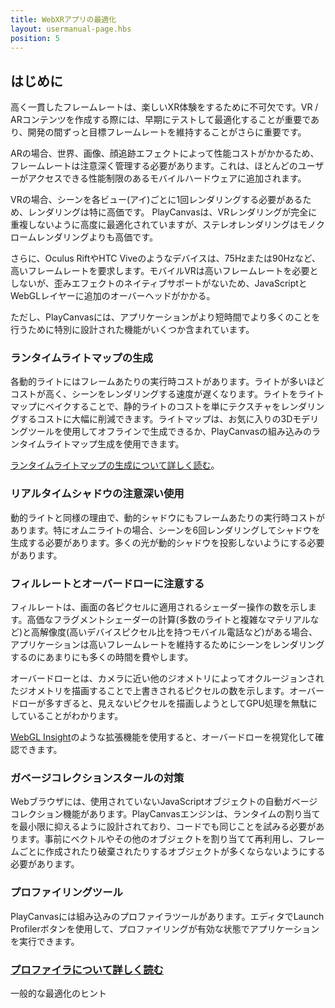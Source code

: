 ```yaml
---
title: WebXRアプリの最適化
layout: usermanual-page.hbs
position: 5
---
```


## はじめに

高く一貫したフレームレートは、楽しいXR体験をするために不可欠です。VR / ARコンテンツを作成する際には、早期にテストして最適化することが重要であり、開発の間ずっと目標フレームレートを維持することがさらに重要です。

ARの場合、世界、画像、顔追跡エフェクトによって性能コストがかかるため、フレームレートは注意深く管理する必要があります。これは、ほとんどのユーザーがアクセスできる性能制限のあるモバイルハードウェアに追加されます。

VRの場合、シーンを各ビュー(アイ)ごとに1回レンダリングする必要があるため、レンダリングは特に高価です。 PlayCanvasは、VRレンダリングが完全に重複しないように高度に最適化されていますが、ステレオレンダリングはモノクロームレンダリングよりも高価です。

さらに、Oculus RiftやHTC Viveのようなデバイスは、75Hzまたは90Hzなど、高いフレームレートを要求します。モバイルVRは高いフレームレートを必要としないが、歪みエフェクトのネイティブサポートがないため、JavaScriptとWebGLレイヤーに追加のオーバーヘッドがかかる。

ただし、PlayCanvasには、アプリケーションがより短時間でより多くのことを行うために特別に設計された機能がいくつか含まれています。

### ランタイムライトマップの生成

各動的ライトにはフレームあたりの実行時コストがあります。ライトが多いほどコストが高く、シーンをレンダリングする速度が遅くなります。ライトをライトマップにベイクすることで、静的ライトのコストを単にテクスチャをレンダリングするコストに大幅に削減できます。ライトマップは、お気に入りの3Dモデリングツールを使用してオフラインで生成できるか、PlayCanvasの組み込みのランタイムライトマップ生成を使用できます。

[ランタイムライトマップの生成について詳しく読む][1]。

### リアルタイムシャドウの注意深い使用

動的ライトと同様の理由で、動的シャドウにもフレームあたりの実行時コストがあります。特にオムニライトの場合、シーンを6回レンダリングしてシャドウを生成する必要があります。多くの光が動的シャドウを投影しないようにする必要があります。

### フィルレートとオーバードローに注意する

フィルレートは、画面の各ピクセルに適用されるシェーダー操作の数を示します。高価なフラグメントシェーダーの計算(多数のライトと複雑なマテリアルなど)と高解像度(高いデバイスピクセル比を持つモバイル電話など)がある場合、アプリケーションは高いフレームレートを維持するためにシーンをレンダリングするのにあまりにも多くの時間を費やします。

オーバードローとは、カメラに近い他のジオメトリによってオクルージョンされたジオメトリを描画することで上書きされるピクセルの数を示します。オーバードローが多すぎると、見えないピクセルを描画しようとしてGPU処理を無駄にしていることがわかります。

[WebGL Insight][2]のような拡張機能を使用すると、オーバードローを視覚化して確認できます。

### ガベージコレクションスタールの対策

Webブラウザには、使用されていないJavaScriptオブジェクトの自動ガベージコレクション機能があります。PlayCanvasエンジンは、ランタイムの割り当てを最小限に抑えるように設計されており、コードでも同じことを試みる必要があります。事前にベクトルやその他のオブジェクトを割り当てて再利用し、フレームごとに作成されたり破棄されたりするオブジェクトが多くならないようにする必要があります。

### プロファイリングツール

PlayCanvasには組み込みのプロファイラツールがあります。エディタでLaunch Profilerボタンを使用して、プロファイリングが有効な状態でアプリケーションを実行できます。

### [プロファイラについて詳しく読む][3]

一般的な最適化のヒント

[1]: /user-manual/graphics/lighting/runtime-lightmaps/
[2]: https://github.com/3Dparallax/insight
[3]: /user-manual/optimization/profiler/
[4]: /user-manual/optimization/guidelines/
